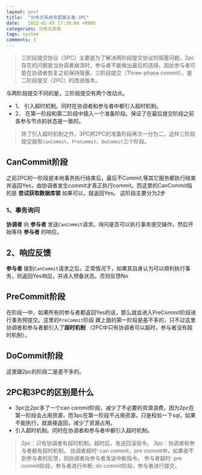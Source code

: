 ```yaml
---
layout: post
title:  "分布式系统专题第五章-3PC"
date:   2022-02-05 17:20:00 +0800
categories: 分布式系统
tags: system
comments: 1
---
```

> 三阶段提交协议（3PC）主要是为了解决两阶段提交协议的阻塞问题，2pc存在的问题是当协调者崩溃时，参与者不能做出最后的选择。因此参与者可能在协调者恢复之前保持阻塞。三阶段提交（Three-phase commit），是二阶段提交（2PC）的改进版本。

与两阶段提交不同的是，三阶段提交有两个改动点。
* 1、 引入超时机制。同时在协调者和参与者中都引入超时机制。
* 2、 在第一阶段和第二阶段中插入一个准备阶段。保证了在最后提交阶段之前各参与节点的状态是一致的。
> 除了引入超时机制之外，3PC把2PC的准备阶段再次一分为二，这样三阶段提交就有`CanCommit`、`PreCommit`、`DoCommit`三个阶段。

## CanCommit阶段
之前2PC的一阶段是本地事务执行结束后，最后不Commit,等其它服务都执行结束并返回Yes，由协调者发生commit才真正执行commit。而这里的CanCommit指的是 **尝试获取数据库锁** 如果可以，就返回Yes。
这阶段主要分为2步
### 1、事务询问 
**协调者** 向 **参与者** 发送`CanCommit`请求。询问是否可以执行事务提交操作。然后开始等待 **参与者** 的响应。
## 2、响应反馈 
**参与者** 接到`CanCommit`请求之后，正常情况下，如果其自身认为可以顺利执行事务，则返回Yes响应，并进入预备状态。否则反馈No

## PreCommit阶段
在阶段一中，如果所有的参与者都返回Yes的话，那么就会进入PreCommit阶段进行事务预提交。这里的`PreCommit`阶段 跟上面的第一阶段是差不多的，只不过这里协调者和参与者都引入了**超时机制** （2PC中只有协调者可以超时，参与者没有超时机制）。

## DoCommit阶段
这里跟2pc的阶段二是差不多的。

## 2PC和3PC的区别是什么
* 3pc比2pc多了一个can commit阶段，减少了不必要的资源浪费。因为2pc在第一阶段会占用资源，而3pc在第一阶段不占用资源，只是校验一下sql，如果不能执行，就直接返回，减少了资源占用。
* 引入超时机制。同时在协调者和参与者中都引入超时机制。
> 2pc：只有协调者有超时机制，超时后，发送回滚指令。
> 3pc：协调者和参与者都有超时机制。
> 协调者超时: can commit，pre commit中，如果收不到参与者的反馈，则协调者向参与者发送中断指令。
> 参与者超时: pre commit阶段，参与者进行中断; do commit阶段，参与者进行提交。